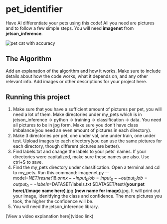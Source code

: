 # pet_identifier

Have AI differentiate your pets using this code! All you need are pictures and to follow a few simple steps. You will need **imagenet** from **jetson_inference**.

![pet cat with accuracy](https://imgur.com/a/X6jv4Up)

## The Algorithm

Add an explanation of the algorithm and how it works. Make sure to include details about how the code works, what it depends on, and any other relevant info. Add images or other descriptions for your project here. 

## Running this project

1. Make sure that you have a sufficient amount of pictures per pet, you will need a lot of them. Make directories under my_pets which is in jetson_inference -> python -> training -> classification -> data. You need all pictures to be in jpg form. Make sure you don't have class imbalance(you need an even amount of pictures in each directory).
2. Make 3 directories per pet, one under val, one under train, one under test. Upload images to each directory(you can use the same pictures for each directory, though different pictures are better). 
3. Find labels.txt and change the labels to your pets' names. If your directories were capitalized, make sure these names are also. Use ctrl+S to save.
4. Find the my_pets directory under classification. Open a terminal and cd to my_pets. Run this command: imagenet.py --model=$NET/resnet18.onnx --input_blob=input_0 --output_blob=output_0 --labels=$DATASET/labels.txt $DATASET/test/**(your pet here)**/**(image name here)**.jpg **(new name for image)**.jpg. It will print out your image, idenitfying the class and confidence. The more pictures you took, the higher the confidence will be.
5. You will need the jetson_inference library.

[View a video explanation here](video link)
